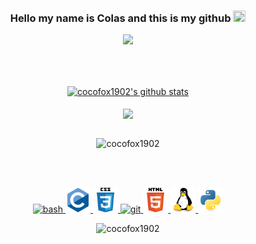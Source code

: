 <p>
	<h3 align="center">
	Hello my name is Colas and this is my github
		<img src="https://camo.githubusercontent.com/8688ddee7e890dd431c7a49285ea128dd7c42b8a20361e75da59aee75330bdc2/68747470733a2f2f626c6f672e6a6f79706978656c732e636f6d2f636f6e74656e742f696d616765732f323031392f30362f776176696e675f68616e645f7369676e5f313032342e676966" width="20px" height="18px"></a>
	</h3>
</p>

<div align="center">
<img src="https://github-profile-trophy.vercel.app/?username=cocofox1902&theme=onedark">
</div>

<br></br>

<p align="center">
	<a href="https://github.com/cocofox1902/Colas/README.md">
		<img 	align="center" src="https://github-readme-stats.vercel.app/api?username=cocofox1902&show_icons=true&include_all_commits=true&theme=tokyonight&hide_border=false" alt="cocofox1902's github stats" />
	</a>
<br></br>
    <a href="https://github.com/cocofox1902/Colas/blob/main/README.md">
  		<img align="center" src="https://github-readme-stats.vercel.app/api/top-langs?username=cocofox1902&show_icons=true&locale=en&layout=compact&theme=tokyonight" />
	</a>
	<br></br>
	<p align="center">
		<img src="https://github-readme-streak-stats.herokuapp.com/?user=cocofox1902&" alt="cocofox1902" />
	</p>
	<br></br>
	<p align="center"> <a href="https://www.gnu.org/software/bash/" target="_blank" rel="noreferrer"> <img src="https://www.vectorlogo.zone/logos/gnu_bash/gnu_bash-icon.svg" alt="bash" width="40" height="40"/> </a> <a href="https://www.cprogramming.com/" target="_blank" rel="noreferrer"> <img src="https://raw.githubusercontent.com/devicons/devicon/master/icons/c/c-original.svg" alt="c" width="40" height="40"/> </a> <a href="https://www.w3schools.com/css/" target="_blank" rel="noreferrer"> <img src="https://raw.githubusercontent.com/devicons/devicon/master/icons/css3/css3-original-wordmark.svg" alt="css3" width="40" height="40"/> </a> <a href="https://git-scm.com/" target="_blank" rel="noreferrer"> <img src="https://www.vectorlogo.zone/logos/git-scm/git-scm-icon.svg" alt="git" width="40" height="40"/> </a> <a href="https://www.w3.org/html/" target="_blank" rel="noreferrer"> <img src="https://raw.githubusercontent.com/devicons/devicon/master/icons/html5/html5-original-wordmark.svg" alt="html5" width="40" height="40"/> </a> <a href="https://www.linux.org/" target="_blank" rel="noreferrer"> <img src="https://raw.githubusercontent.com/devicons/devicon/master/icons/linux/linux-original.svg" alt="linux" width="40" height="40"/> </a> <a href="https://www.python.org" target="_blank" rel="noreferrer"> <img src="https://raw.githubusercontent.com/devicons/devicon/master/icons/python/python-original.svg" alt="python" width="40" height="40"/> </a> </p>
	<p align="center"> <img src="https://komarev.com/ghpvc/?username=cocofox1902&label=Profile%20views&color=0e75b6&style=flat" alt="cocofox1902" /> </p>
</p>
